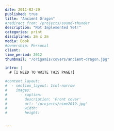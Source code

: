 ```yaml
---
date: 2011-02-20
published: true
title: "Ancient Dragon"
#redirect_from: /projects/sound-thunder
description: "Not Implemented Yet!"
categories: print
disciplines: 2m x 2m
media: Book
#ownership: Personal
client:
time_period: 2012
thumbnail: "/origamis/covers/ancient-dragon.jpg"

intro: |
  # [I NEED TO WRITE THIS PAGE!]

#content_layout:
#  - section_layout: 1col-narrow
#    images:
#      - caption:
#        description: 'Front cover'
#        url: '/projects/nime2019.jpg'
#        width:
#        height:


---
```

